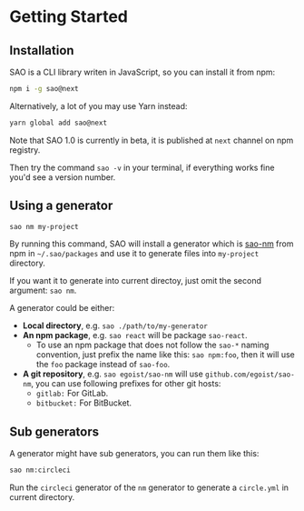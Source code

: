 # Getting Started

## Installation

SAO is a CLI library writen in JavaScript, so you can install it from npm:

```bash
npm i -g sao@next
```

Alternatively, a lot of you may use Yarn instead:

```bash
yarn global add sao@next
```

Note that SAO 1.0 is currently in beta, it is published at `next` channel on npm registry.

Then try the command `sao -v` in your terminal, if everything works fine you'd see a version number.

## Using a generator

```bash
sao nm my-project
```

By running this command, SAO will install a generator which is [sao-nm](https://npm.im/sao-nm) from npm in `~/.sao/packages` and use it to generate files into `my-project` directory.

If you want it to generate into current directoy, just omit the second argument: `sao nm`.

A generator could be either:

- __Local directory__, e.g. `sao ./path/to/my-generator`
- __An npm package__, e.g. `sao react` will be package `sao-react`.
  - To use an npm package that does not follow the `sao-*` naming convention, just prefix the name like this: `sao npm:foo`, then it will use the `foo` package instead of `sao-foo`.
- __A git repository__, e.g. `sao egoist/sao-nm` will use `github.com/egoist/sao-nm`, you can use following prefixes for other git hosts:
  - `gitlab:` For GitLab.
  - `bitbucket:` For BitBucket.

## Sub generators

A generator might have sub generators, you can run them like this:

```bash
sao nm:circleci
```

Run the `circleci` generator of the `nm` generator to generate a `circle.yml` in current directory.
